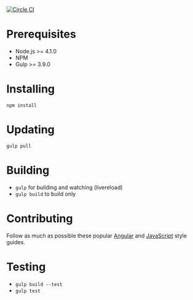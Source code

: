 [![Circle CI](https://circleci.com/gh/GroupEat/groupeat-frontend/tree/staging.svg?style=svg&circle-token=778915449bc9c1f0798ca2e0a53c8fd9c890d3d5)](https://circleci.com/gh/GroupEat/groupeat-frontend/tree/staging)

# Prerequisites

 - Node.js >= 4.1.0
 - NPM
 - Gulp >= 3.9.0

# Installing

`npm install`

# Updating

`gulp pull`

# Building

 - `gulp` for building and watching (livereload)
 - `gulp build` to build only

# Contributing

Follow as much as possible these popular [Angular](https://github.com/johnpapa/angular-styleguide) and [JavaScript](https://github.com/airbnb/javascript) style guides.

# Testing

 - `gulp build --test`
 - `gulp test`
